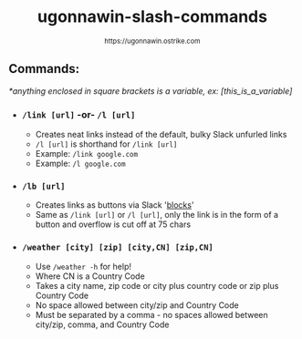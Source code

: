 <h1 align="center">ugonnawin-slash-commands</h1>
<p align="center"><sup>https://ugonnawin.ostrike.com</sup></p>

## Commands:

<i>*anything enclosed in square brackets is a variable, ex: [this_is_a_variable]</i>

 - ### `/link [url]` -or- `/l [url]`
   - Creates neat links instead of the default, bulky Slack unfurled links
   - `/l [url]` is shorthand for `/link [url]`
   - Example: `/link google.com`
   - Example: `/l google.com`
   
 - ### `/lb [url]`
   - Creates links as buttons via Slack '[blocks](https://api.slack.com/reference/messaging/blocks)'
   - Same as `/link [url]` or `/l [url]`, only the link is in the form of a button and overflow is cut off at 75 chars

 - ### `/weather [city] [zip] [city,CN] [zip,CN]`
   - Use `/weather -h` for help!
   - Where CN is a Country Code
   - Takes a city name, zip code or city plus country code or zip plus Country Code
   - No space allowed between city/zip and Country Code
   - Must be separated by a comma - no spaces allowed between city/zip, comma, and Country Code
